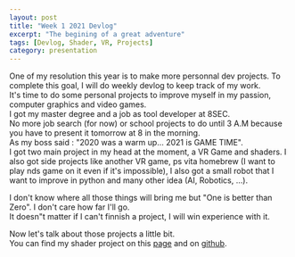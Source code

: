 ```yaml
---
layout: post
title: "Week 1 2021 Devlog"
excerpt: "The begining of a great adventure"
tags: [Devlog, Shader, VR, Projects]
category: presentation
---
```


One of my resolution this year is to make more personnal dev projects. To complete this goal, I will do weekly devlog to keep track of my work.  
It's time to do some personal projects to improve myself in my passion, computer graphics and video games.  
I got my master degree and a job as tool developer at 8SEC.  
No more job search (for now) or school projects to do until 3 A.M because you have to present it tomorrow at 8 in the morning.    
As my boss said : "2020 was a warm up... 2021 is GAME TIME".  
I got two main project in my head at the moment, a VR Game and shaders. I also got side projects like another VR game, ps vita homebrew (I want to play nds game on it even if it's impossible), I also got a small robot that I want to improve in python and many other idea (AI, Robotics, ...).  
  
I don't know where all those things will bring me but "One is better than Zero". I don't care how far I'll go.   
It doesn"t matter if I can't finnish a project, I will win experience with it.   

Now let's talk about those projects a little bit.  
You can find my shader project on this [page](https://aros69.github.io/RobinDonnay/blog/ShadersEverywhere/) and on [github](https://github.com/Aros69/ShadersEverywhere).  
